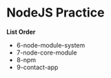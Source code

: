 # NodeJS Practice

**List Order**

- 6-node-module-system
- 7-node-core-module
- 8-npm
- 9-contact-app
